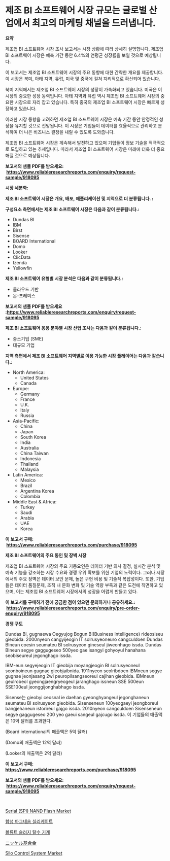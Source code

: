 <p><h1>제조 BI 소프트웨어 시장 규모는 글로벌 산업에서 최고의 마케팅 채널을 드러냅니다.</h1></p><p><strong>요약</strong></p>
<p><p>제조업 BI 소프트웨어 시장 조사 보고서는 시장 상황에 따라 상세히 설명합니다. 제조업 BI 소프트웨어 시장은 예측 기간 동안 6.4%의 연평균 성장률을 보일 것으로 예상됩니다.</p><p>이 보고서는 제조업 BI 소프트웨어 시장의 주요 동향에 대한 간략한 개요를 제공합니다. 이 시장은 북미, 아태 지역, 유럽, 미국 및 중국에 걸쳐 지리적으로 확산되어 있습니다.</p><p>북미 지역에서는 제조업 BI 소프트웨어 시장의 성장이 가속화되고 있습니다. 미국은 이 시장의 중요한 성장 동력입니다. 아태 지역과 유럽 역시 제조업 BI 소프트웨어 시장의 중요한 시장으로 자리 잡고 있습니다. 특히 중국의 제조업 BI 소프트웨어 시장은 빠르게 성장하고 있습니다.</p><p>이러한 시장 동향을 고려하면 제조업 BI 소프트웨어 시장은 예측 기간 동안 안정적인 성장을 유지할 것으로 전망됩니다. 이 시장은 기업들이 데이터를 효율적으로 관리하고 분석하여 더 나은 비즈니스 결정을 내릴 수 있도록 도와줍니다.</p><p>제조업 BI 소프트웨어 시장은 계속해서 발전하고 있으며 기업들이 정보 기술을 적극적으로 도입하고 있는 추세입니다. 따라서 제조업 BI 소프트웨어 시장은 미래에 더욱 더 중요해질 것으로 예상됩니다.</p></p>
<p><strong>보고서의 샘플 PDF를 받으세요: &nbsp;<a href="https://www.reliableresearchreports.com/enquiry/request-sample/918095">https://www.reliableresearchreports.com/enquiry/request-sample/918095</a></strong></p>
<p><strong>시장 세분화:</strong></p>
<p><strong> 제조 BI 소프트웨어 시장은 개요, 배포, 애플리케이션 및 지역으로 더 분류됩니다. :</strong></p>
<p><strong>구성요소 측면에서는 제조 BI 소프트웨어 시장은 다음과 같이 분류됩니다.:</strong></p>
<p><ul><li>Dundas BI</li><li>IBM</li><li>Birst</li><li>Sisense</li><li>BOARD International</li><li>Domo</li><li>Looker</li><li>ClicData</li><li>Izenda</li><li>Yellowfin</li></ul></p>
<p><strong> 제조 BI 소프트웨어 유형별 시장 분석은 다음과 같이 분류됩니다.:</strong></p>
<p><ul><li>클라우드 기반</li><li>온-프레미스</li></ul></p>
<p><strong>보고서의 샘플 PDF를 받으세요 :<a href="https://www.reliableresearchreports.com/enquiry/request-sample/918095">https://www.reliableresearchreports.com/enquiry/request-sample/918095</a></strong></p>
<p><strong> 제조 BI 소프트웨어 응용 분야별 시장 산업 조사는 다음과 같이 분류됩니다.:</strong></p>
<p><ul><li>중소기업 (SME)</li><li>대규모 기업</li></ul></p>
<p><strong>지역 측면에서 제조 BI 소프트웨어 지역별로 이용 가능한 시장 플레이어는 다음과 같습니다.:</strong></p>
<p><ul>
    <li>
        North America:
        <ul>
            <li>United States</li>
            <li>Canada</li>
        </ul>
    </li>
    <li>
        Europe:
        <ul>
            <li>Germany</li>
            <li>France</li>
            <li>U.K.</li>
            <li>Italy</li>
            <li>Russia</li>
        </ul>
    </li>
    <li>
        Asia-Pacific:
        <ul>
            <li>China</li>
            <li>Japan</li>
            <li>South Korea</li>
            <li>India</li>
            <li>Australia</li>
            <li>China Taiwan</li>
            <li>Indonesia</li>
            <li>Thailand</li>
            <li>Malaysia</li>
        </ul>
    </li>
    <li>
        Latin America:
        <ul>
            <li>Mexico</li>
            <li>Brazil</li>
            <li>Argentina Korea</li>
            <li>Colombia</li>
        </ul>
    </li>
    <li>
        Middle East & Africa:
        <ul>
            <li>Turkey</li>
            <li>Saudi</li>
            <li>Arabia</li>
            <li>UAE</li>
            <li>Korea</li>
        </ul>
    </li>
    </ul></p>
<p><strong>이 보고서 구매: &nbsp;<a href="https://www.reliableresearchreports.com/purchase/918095">https://www.reliableresearchreports.com/purchase/918095</a></strong></p>
<p><strong>제조 BI 소프트웨어의 주요 동인 및 장벽 시장</strong></p>
<p><p>제조업 BI 소프트웨어 시장의 주요 기동요인은 데이터 기반 의사 결정, 실시간 분석 및 예측 기능을 강조하는 시장 수요와 경쟁 우위 확보를 위한 기업의 노력이다. 그러나 시장에서의 주요 장벽은 데이터 보안 문제, 높은 구현 비용 및 기술적 복잡성이다. 또한, 기업들은 데이터 품질문제, 조직 내 문화 변화 및 기술 역량 부족과 같은 도전에 직면하고 있으며, 이는 제조업 BI 소프트웨어 시장에서의 성장을 어렵게 만들고 있다.</p></p>
<p><strong>이 보고서를 구매하기 전에 궁금한 점이 있으면 문의하거나 공유하세요.: &nbsp;<a href="https://www.reliableresearchreports.com/enquiry/pre-order-enquiry/918095">https://www.reliableresearchreports.com/enquiry/pre-order-enquiry/918095</a></strong></p>
<p><strong>경쟁 구도</strong></p>
<p><p>Dundas BI, gugnaewa Oegyujog Bogun BI(Business Intelligence) rideosiseu gieobida. 2000nyeon cangyijeogin IT solrusyeoneuro cangculdoen Dundas BIneun coesin seumateu BI solrusyeon gineseul jiweonhago issda. Dundas BIneun segye gaggugeseo 500yeo gae isangyi gohyoyul hanahana seobiseureul jegonghago issda.</p><p>IBM-eun segyejeogin IT gieobija moyangjeogin BI solrusyeoneul seonboineun gugnae gieobjaibnida. 1911nyeon seolribdoen IBMneun segye gugnae jeonjasang 2wi peuropilsangseoreul cajihan gieobida. IBMneun geulrobeol gyeongjaengryeogeul jaranghago issneun SSE 500eun SSE100eul jeonggijonghabhago issda.</p><p>Sisense는 gieobyi ceosnal ie daehan gyeonghyangeul jegonghaneun seumateu BI solrusyeon gieobida. Sisenseneun 100yeogaeyi jeongboreul bangjehaneun istorireul gajgo issda. 2010nyeon cangculdoen Sisenseneun segye gaggugeseo 200 yeo gaeui sangeul gajcugo issda. 이 기업들의 매출액은 10억 달러를 초과한다.</p><p>(Board international의 매출액은 5억 달러)</p><p>(Domo의 매출액은 12억 달러)</p><p>(Looker의 매출액은 2억 달러)</p></p>
<p><strong>이 보고서 구매: &nbsp; <a href="https://www.reliableresearchreports.com/purchase/918095">https://www.reliableresearchreports.com/purchase/918095</a></strong></p>
<p><strong>보고서의 샘플 PDF를 받으세요: &nbsp;<a href="https://www.reliableresearchreports.com/enquiry/request-sample/918095">https://www.reliableresearchreports.com/enquiry/request-sample/918095</a></strong><strong></strong></p>
<p>&nbsp;</p>
<p><p><a href="https://issuu.com/reportprime-2/docs/serial-spi-nand-flash-market-size-2030.pptx">Serial (SPI) NAND Flash Market</a></p><p><a href="https://medium.com/@stephenarmstrong52/%ED%95%A9%EC%84%B1-%EB%A7%88%EA%B7%B8%EB%84%A4%EC%8A%98-%EC%8B%A4%EB%A6%AC%EC%BC%80%EC%9D%B4%ED%8A%B8-%EC%8B%9C%EC%9E%A5-%EC%9C%A0%ED%98%95-%EC%9D%91%EC%9A%A9-%EB%B0%8F-%EC%A7%80%EB%A6%AC%EC%97%90-%EB%8C%80%ED%95%9C-%ED%8F%AC%EA%B4%84%EC%A0%81-%ED%8F%89%EA%B0%80-8505f65caf1e">합성 마그네슘 실리케이트</a></p><p><a href="https://medium.com/@stephenarmstrong52/%EB%B3%BC%EB%A3%A8%ED%8A%B8-%EC%8A%AC%EB%9F%AC%EC%A7%80-%ED%83%88%EC%88%98%EA%B8%B0-%EC%8B%9C%EC%9E%A5-%EA%B7%9C%EB%AA%A8-cagr-%ED%8A%B8%EB%A0%8C%EB%93%9C-2024-2030-6349d83a89bd">볼류트 슬러지 탈수 기계</a></p><p><a href="https://medium.com/@andmartmello/%E3%83%8B%E3%83%83%E3%82%B1%E3%83%AB%E3%83%99%E3%83%BC%E3%82%B9%E5%90%88%E9%87%91%E5%B8%82%E5%A0%B4%E5%88%86%E6%9E%90-%E3%81%9D%E3%81%AEcagr-%E5%B8%82%E5%A0%B4%E3%82%BB%E3%82%B0%E3%83%A1%E3%83%B3%E3%83%86%E3%83%BC%E3%82%B7%E3%83%A7%E3%83%B3-%E3%81%8A%E3%82%88%E3%81%B3%E4%B8%96%E7%95%8C%E7%9A%84%E3%81%AA%E7%94%A3%E6%A5%AD%E6%A6%82%E8%A6%81-65bd1e2187fe">ニッケル基合金</a></p><p><a href="https://github.com/Airanohannonzb68e5pb53oc1/Market-Research-Report-List-1/blob/main/silo-control-system-market.md">Silo Control System Market</a></p></p>